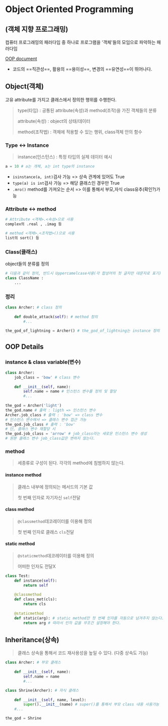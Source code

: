 # Object Oriented Programming

## (객체 지향 프로그래밍)

컴퓨터 프로그래밍의 패러다임 중 하나로 프로그램을 '객체'들의 모임으로 파악하는 패러다임

[OOP document](https://docs.python.org/ko/3/tutorial/classes.html)

- 코드의 ==직관성==, 활용의 ==용이성==, 변경의 ==유연성==이 뛰어나다.

## Object(객체)

고유 attribute를 가지고 클래스에서 정의한 행위를 수행한다.

>type(타입) : 공통된 attribute(속성)과 method(조작)을 가진 객체들의 분류
>
>attribute(속성) : object의 상태/데이터
>
>method(조작법) : 객체에 적용할 수 있는 행위, class객체 안의 함수



### Type <-> Instance

>instance(인스턴스) : 특정 타입의 실제 데이터 예시

```python
a = 10 # a는 개체, a는 int type의 instance
```

- `isinstance(a, int)`검사 가능 => 상속 관계에 있어도 True
- `type(a) is int`검사 가능 => 해당 클래스인 경우만 True
- `.mro()` method를 가져오는 순서 => 이를 통해서 부모,자식 class유추(확인?)가능



### Attribute <-> method

```python
# Attribute <객체>.<속성>으로 사용
complex의 .real , .imag 등

# method <객체>.<조작법>()으로 사용
list의 sort() 등
```



### Class(클래스)

object들의 분류를 정의

```python
# 다음과 같이 정의, 반드시 Uppercamelcase사용(각 합성어의 첫 글자만 대문자로 표기)
class ClassName :
	...
```



### 정리

```python
class Archer: # class 정의
	
	def double_attack(self): # method 정의
		#...
        
the_god_of_lightning = Archer() # the_god_of_lightning는 instance 정의
```

## OOP Details

### instance & class variable(변수)

```python
class Archer: 
	job_class = 'bow' # class 변수
    
	def __init__(self, name): 
		self.name = name # 인스턴스 변수를 정의 및 할당
        #...
        
the_god = Archer('light') 
the_god.name # 출력 : ligth => 인스턴스 변수
Archer.job_class # 출력 : 'bow' => class 변수
# 인스턴스 변수에서 => 클래스 변수 접근 가능
the_god.job_class # 출력 : 'bow'
# 단, 클래스 변수 재할당 시
the_god.job_class = 'arrow' # job_class라는 새로운 인스턴스 변수 생성
# 원본 클래스 변수 job_class값은 변하지 않는다.
```



### method

> 세종류로 구성이 된다. 각각의 method에 침범하지 않는다.

#### instance method

>클래스 내부에 정의되는 메서드의 기본 값
>
>첫 번째 인자로 자기자신 `self`전달

#### class method

>`@classmethod`데코레이터를 이용해 정의
>
>첫 번째 인자로 클래스 `cls`전달 

#### static method

> `@staticmethod`데코레이터를 이용해 정의
>
> 어떠한 인자도 전달X

```python
class Test:
	def instance(self):
		return self
    
    @classmethod
	def class_met(cls):
		return cls
    
    @staticmethod
	def static(arg): # static method만 첫 번째 인자를 자동으로 넘겨주지 않는다.
        return arg # 따라서 인자 값을 무조건 설정해야 한다.
```



## Inheritance(상속)

> 클래스 상속을 통해서 코드 재사용성을 높일 수 있다. (다중 상속도 가능)

```python
class Archer: # 부모 클래스
    
    def __init__(self, name):
        self.name = name
        #...

class Shrine(Archer): # 자식 클래스
    
    def __init__(self, name, level):
        super().__init__(name) # super()를 통해서 부모 class 내용 사용가능
    #...

the_god = Shrine
```

